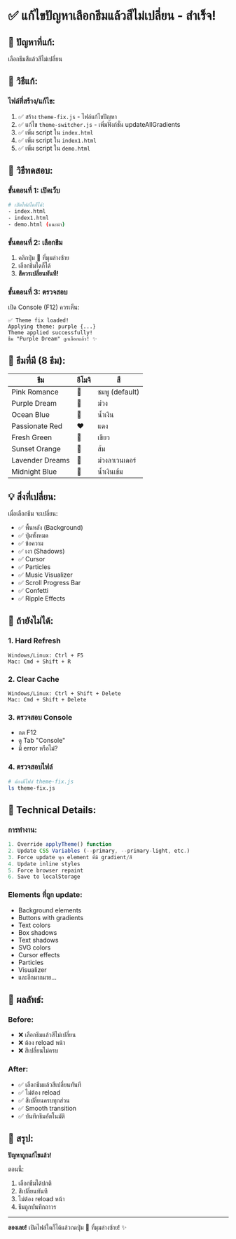 # ✅ แก้ไขปัญหาเลือกธีมแล้วสีไม่เปลี่ยน - สำเร็จ!

## 🎯 ปัญหาที่แก้:
เลือกธีมสีแล้วสีไม่เปลี่ยน

## 🔧 วิธีแก้:

### ไฟล์ที่สร้าง/แก้ไข:
1. ✅ สร้าง `theme-fix.js` - ไฟล์แก้ไขปัญหา
2. ✅ แก้ไข `theme-switcher.js` - เพิ่มฟังก์ชั่น updateAllGradients
3. ✅ เพิ่ม script ใน `index.html`
4. ✅ เพิ่ม script ใน `index1.html`
5. ✅ เพิ่ม script ใน `demo.html`

## 🎨 วิธีทดสอบ:

### ขั้นตอนที่ 1: เปิดเว็บ
```bash
# เปิดไฟล์ใดก็ได้:
- index.html
- index1.html
- demo.html (แนะนำ)
```

### ขั้นตอนที่ 2: เลือกธีม
1. คลิกปุ่ม 🎨 ที่มุมล่างซ้าย
2. เลือกธีมใดก็ได้
3. **สีควรเปลี่ยนทันที!**

### ขั้นตอนที่ 3: ตรวจสอบ
เปิด Console (F12) ควรเห็น:
```
✅ Theme fix loaded!
Applying theme: purple {...}
Theme applied successfully!
ธีม "Purple Dream" ถูกเลือกแล้ว! ✨
```

## 🎪 ธีมที่มี (8 ธีม):

| ธีม | อีโมจิ | สี |
|-----|--------|-----|
| Pink Romance | 🌸 | ชมพู (default) |
| Purple Dream | 💜 | ม่วง |
| Ocean Blue | 🌊 | น้ำเงิน |
| Passionate Red | ❤️ | แดง |
| Fresh Green | 🌿 | เขียว |
| Sunset Orange | 🌅 | ส้ม |
| Lavender Dreams | 💐 | ม่วงลาเวนเดอร์ |
| Midnight Blue | 🌙 | น้ำเงินเข้ม |

## 💡 สิ่งที่เปลี่ยน:

เมื่อเลือกธีม จะเปลี่ยน:
- ✅ พื้นหลัง (Background)
- ✅ ปุ่มทั้งหมด
- ✅ ข้อความ
- ✅ เงา (Shadows)
- ✅ Cursor
- ✅ Particles
- ✅ Music Visualizer
- ✅ Scroll Progress Bar
- ✅ Confetti
- ✅ Ripple Effects

## 🚨 ถ้ายังไม่ได้:

### 1. Hard Refresh
```
Windows/Linux: Ctrl + F5
Mac: Cmd + Shift + R
```

### 2. Clear Cache
```
Windows/Linux: Ctrl + Shift + Delete
Mac: Cmd + Shift + Delete
```

### 3. ตรวจสอบ Console
- กด F12
- ดู Tab "Console"
- มี error หรือไม่?

### 4. ตรวจสอบไฟล์
```bash
# ต้องมีไฟล์ theme-fix.js
ls theme-fix.js
```

## 📝 Technical Details:

### การทำงาน:
```javascript
1. Override applyTheme() function
2. Update CSS Variables (--primary, --primary-light, etc.)
3. Force update ทุก element ที่มี gradient/สี
4. Update inline styles
5. Force browser repaint
6. Save to localStorage
```

### Elements ที่ถูก update:
- Background elements
- Buttons with gradients
- Text colors
- Box shadows
- Text shadows
- SVG colors
- Cursor effects
- Particles
- Visualizer
- และอีกมากมาย...

## 🎯 ผลลัพธ์:

### Before:
- ❌ เลือกธีมแล้วสีไม่เปลี่ยน
- ❌ ต้อง reload หน้า
- ❌ สีเปลี่ยนไม่ครบ

### After:
- ✅ เลือกธีมแล้วสีเปลี่ยนทันที
- ✅ ไม่ต้อง reload
- ✅ สีเปลี่ยนครบทุกส่วน
- ✅ Smooth transition
- ✅ บันทึกธีมอัตโนมัติ

## 🎉 สรุป:

**ปัญหาถูกแก้ไขแล้ว!**

ตอนนี้:
1. เลือกธีมได้ปกติ
2. สีเปลี่ยนทันที
3. ไม่ต้อง reload หน้า
4. ธีมถูกบันทึกถาวร

---

**ลองเลย!** เปิดไฟล์ใดก็ได้แล้วกดปุ่ม 🎨 ที่มุมล่างซ้าย! ✨
